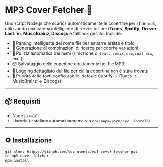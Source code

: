 # MP3 Cover Fetcher 🎵

Uno script Node.js che scarica automaticamente le copertine per i file `.mp3`, utilizzando una catena intelligente di servizi online: **iTunes**, **Spotify**, **Deezer**, **Last.fm**, **MusicBrainz**, **Discogs** e fallback gestito. Include:

- 🎯 Parsing intelligente del nome file per estrarre artista e titolo
- 🔀 Generazione di combinazioni di ricerca per coprire variazioni
- 🧼 Pulizia automatica dei nomi (rimozione di `feat.`, `remix`, `original mix`, ecc.)
- 📦 Salvataggio delle copertine direttamente nei file MP3
- 🧾 Logging dettagliato dei file per cui la copertina non è stata trovata
- 🧠 Priorità delle fonti configurabile (default: Spotify → iTunes → MusicBrainz → Discogs)

---

## 📦 Requisiti

- Node.js `>=18`
- Librerie (installate automaticamente via `npm/pnpm/yarn/ecc. install`)

---

## ⚙️ Installazione

```bash
git clone https://github.com/tuo-utente/mp3-cover-fetcher.git
cd mp3-cover-fetcher
npm install
